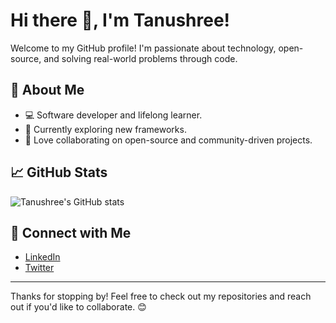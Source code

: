 # Hi there 👋, I'm Tanushree!

Welcome to my GitHub profile! I'm passionate about technology, open-source, and solving real-world problems through code.

## 🚀 About Me
- 💻 Software developer and lifelong learner.
- 🌱 Currently exploring new frameworks.
- 🤝 Love collaborating on open-source and community-driven projects.


## 📈 GitHub Stats
![Tanushree's GitHub stats](https://github-readme-stats.vercel.app/api?username=devtanushree&show_icons=true&theme=radical)

## 🔗 Connect with Me
- [LinkedIn](https://linkedin.com/in/devtanushree)
- [Twitter](https://twitter.com/devtanushreeG)

---

Thanks for stopping by! Feel free to check out my repositories and reach out if you'd like to collaborate. 😊
